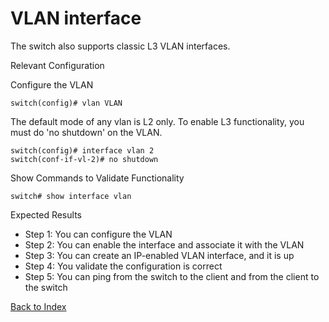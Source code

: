 # VLAN interface

The switch also supports classic L3 VLAN interfaces.

Relevant Configuration

Configure the VLAN

```
switch(config)# vlan VLAN
```

The default mode of any vlan is L2 only. To enable L3 functionality, you must do 'no shutdown' on the VLAN. 

```
switch(config)# interface vlan 2
switch(conf-if-vl-2)# no shutdown
```

Show Commands to Validate Functionality

```
switch# show interface vlan 
```

Expected Results

* Step 1: You can configure the VLAN
* Step 2: You can enable the interface and associate it with the VLAN
* Step 3: You can create an IP-enabled VLAN interface, and it is up
* Step 4: You validate the configuration is correct
* Step 5: You can ping from the switch to the client and from the client to the switch

[Back to Index](../index.md)

